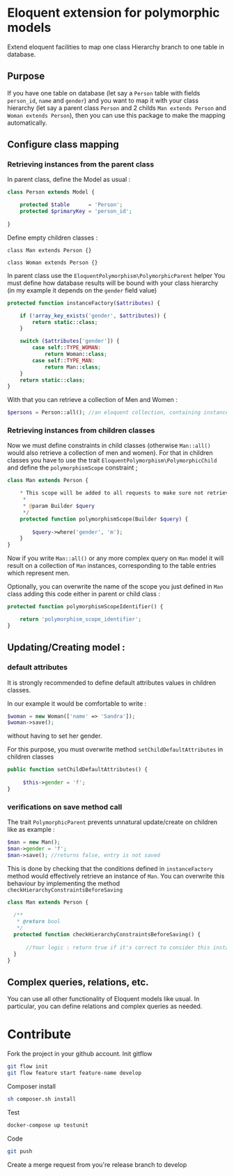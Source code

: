 # Eloquent extension for polymorphic models
Extend eloquent facilities to map one class Hierarchy branch to one table in database.

## Purpose 
If you have one table on database (let say a `Person` table with fields `person_id`, `name` and `gender`) and you want to map it with your class hierarchy (let say a parent class `Person` and 2 childs `Man extends Person` and `Woman extends Person`), then you can use this package to make the mapping automatically.

## Configure class mapping 

### Retrieving instances from the parent class

In parent class, define the Model as usual :
```php
class Person extends Model {

    protected $table      = 'Person';
    protected $primaryKey = 'person_id';
    
}
```

Define empty children classes :

```
class Man extends Person {}

class Woman extends Person {}
```

In parent class use the `EloquentPolymorphism\PolymorphicParent` helper
You must define how database results will be bound with your class hierarchy (in my example it depends on the `gender` field value)
```php
protected function instanceFactory($attributes) {

    if (!array_key_exists('gender', $attributes)) {
        return static::class;
    }

    switch ($attributes['gender']) {
        case self::TYPE_WOMAN:
            return Woman::class;
        case self::TYPE_MAN:
            return Man::class;
    }
    return static::class;
}
```

With that you can retrieve a collection of Men and Women :
```php
$persons = Person::all(); //an eloquent collection, containing instances of `Man` and instances of `Woman`
```

### Retrieving instances from children classes

Now we must define constraints in child classes (otherwise `Man::all()` would also retrieve a collection of men and women).
For that in children classes you have to use the trait `EloquentPolymorphism\PolymorphicChild` and define the `polymorphismScope` constraint ;

```php
class Man extends Person {

    * This scope will be added to all requests to make sure not retrieving other child.
     *
     * @param Builder $query
     */
    protected function polymorphismScope(Builder $query) {
    
        $query->where('gender', 'm');
    }
}
``` 

Now if you write `Man::all()` or any more complex query on `Man` model it will result on a collection of `Man` instances, corresponding to the table entries which represent men.

Optionally, you can overwrite the name of the scope you just defined in `Man` class adding this code either in parent or child class :

```php
protected function polymorphismScopeIdentifier() {

    return 'polymorphism_scope_identifier';
}
```


## Updating/Creating model :

### default attributes

It is strongly recommended to define default attributes values in children classes. 

In our example it would be comfortable to write : 
```php
$woman = new Woman(['name' => 'Sandra']); 
$woman->save();
``` 
without having to set her gender. 

For this purpose, you must overwrite method `setChildDefaultAttributes` in children classes

```php
public function setChildDefaultAttributes() {
      
     $this->gender = 'f';
}
```

### verifications on save method call

The trait `PolymorphicParent` prevents unnatural update/create on children like as example :

```php
$man = new Man();
$man->gender = 'f';
$man->save(); //returns false, entry is not saved
```

This is done by checking that the conditions defined in `instanceFactory` method would effectively retrieve an instance of `Man`.
You can overwrite this behaviour by implementing the method `checkHierarchyConstraintsBeforeSaving` 

```php
class Man extends Person {
  
  /**
   * @return bool
   */
  protected function checkHierarchyConstraintsBeforeSaving() {
  
      //Your logic : return true if it's correct to consider this instance as beeing a man, false otherwise
  }
}
```

## Complex queries, relations, etc.

You can use all other functionality of Eloquent models like usual. In particular, you can define relations and complex queries as needed.

# Contribute

Fork the project in your github account. Init gitflow
```bash
git flow init
git flow feature start feature-name develop
```

Composer install
````bash
sh composer.sh install
````

Test
```bash
docker-compose up testunit
```

Code

```bash
git push
```

Create a merge request from you're release branch to develop


